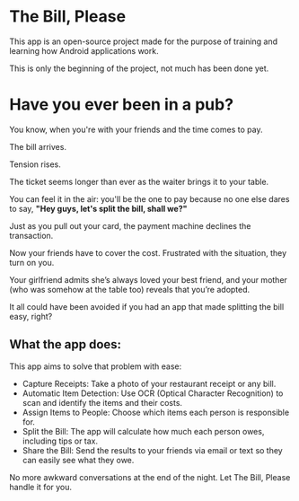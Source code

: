 # The Bill, Please

This app is an open-source project made for the purpose of training and learning how Android applications work.  

This is only the beginning of the project, not much has been done yet.

# Have you ever been in a pub?

You know, when you're with your friends and the time comes to pay.  

The bill arrives.  

Tension rises.  

The ticket seems longer than ever as the waiter brings it to your table.  

You can feel it in the air: you'll be the one to pay because no one else dares to say, **"Hey guys, let's split the bill, shall we?"**  

Just as you pull out your card, the payment machine declines the transaction.  

Now your friends have to cover the cost. Frustrated with the situation, they turn on you.  

Your girlfriend admits she’s always loved your best friend, and your mother (who was somehow at the table too) reveals that you’re adopted.

It all could have been avoided if you had an app that made splitting the bill easy, right?



## What the app does:

This app aims to solve that problem with ease:

- Capture Receipts: Take a photo of your restaurant receipt or any bill.
- Automatic Item Detection: Use OCR (Optical Character Recognition) to scan and identify the items and their costs.
- Assign Items to People: Choose which items each person is responsible for.
- Split the Bill: The app will calculate how much each person owes, including tips or tax.
- Share the Bill: Send the results to your friends via email or text so they can easily see what they owe.

No more awkward conversations at the end of the night. Let The Bill, Please handle it for you.

